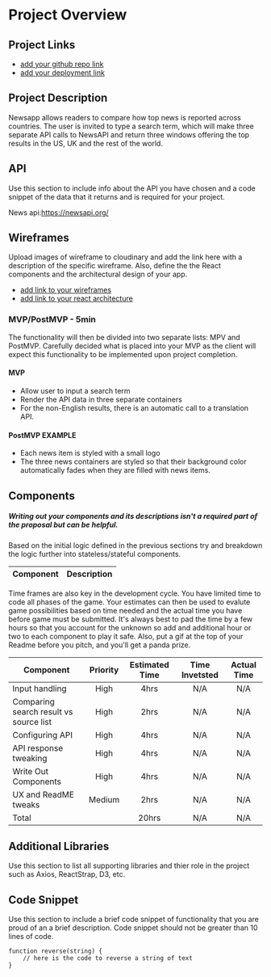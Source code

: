 # Project Overview

## Project Links

- [add your github repo link](https://github.com/s4178jm/project-02/blob/master/project-worksheet.md)
- [add your deployment link](https://5e8b16b1a579bb02f4c42030--festive-clarke-da23bb.netlify.com/)

## Project Description

Newsapp allows readers to compare how top news is reported across countries. The user is invited to type a search term, which will make three separate API calls to NewsAPI and return three windows offering the top results in the US, UK and the rest of the world.
## API

Use this section to include info about the API you have chosen and a code snippet of the data that it returns and is required for your project. 

News api:https://newsapi.org/



## Wireframes

Upload images of wireframe to cloudinary and add the link here with a description of the specific wireframe. Also, define the the React components and the architectural design of your app.

- [add link to your wireframes]()
- [add link to your react architecture]()


### MVP/PostMVP - 5min

The functionality will then be divided into two separate lists: MPV and PostMVP.  Carefully decided what is placed into your MVP as the client will expect this functionality to be implemented upon project completion.  

#### MVP 
- Allow user to input a search term
- Render the API data in three separate containers 
- For the non-English results, there is an automatic call to a translation API.


#### PostMVP EXAMPLE

- Each news item is styled with a small logo 
- The three news containers are styled so that their background color automatically fades when they are filled with news items.


## Components
##### Writing out your components and its descriptions isn't a required part of the proposal but can be helpful.

Based on the initial logic defined in the previous sections try and breakdown the logic further into stateless/stateful components. 

| Component | Description | 
| --- | :---: |  



Time frames are also key in the development cycle.  You have limited time to code all phases of the game.  Your estimates can then be used to evalute game possibilities based on time needed and the actual time you have before game must be submitted. It's always best to pad the time by a few hours so that you account for the unknown so add and additional hour or two to each component to play it safe. Also, put a gif at the top of your Readme before you pitch, and you'll get a panda prize.

| Component | Priority | Estimated Time | Time Invetsted | Actual Time |
| --- | :---: |  :---: | :---: | :---: |
|Input handling	|High|	4hrs|	N/A|	N/A|
|Comparing search result vs source list|	High|	2hrs|	N/A|	N/A|
|Configuring API|	High|	4hrs|	N/A|	N/A|
|API response tweaking|	High|	4hrs|	N/A|	N/A|
|Write Out Components|	High|	4hrs|	N/A|	N/A|
|UX and ReadME tweaks|	Medium|	2hrs|	N/A|	N/A|
|Total|		|20hrs|	N/A|	N/A|

## Additional Libraries
 Use this section to list all supporting libraries and thier role in the project such as Axios, ReactStrap, D3, etc. 

## Code Snippet

Use this section to include a brief code snippet of functionality that you are proud of an a brief description.  Code snippet should not be greater than 10 lines of code. 

```
function reverse(string) {
	// here is the code to reverse a string of text
}
```

